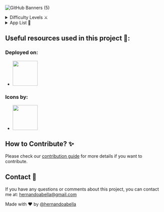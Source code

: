 ![GitHub Banners (5)](https://github.com/user-attachments/assets/46f5c450-43ef-4cd7-94b7-58275922050f)

<details>
<summary>Difficulty Levels ⚔️</summary>
- **Rookie 👶:** Just starting.
- **Novice 🧒:** Gaining confidence with simple projects.
- **Pro 👨🏼‍🎓:** Building real-world apps.
- **Master 👩🏻‍💼:** Leading projects.
- **Ninja 🥷:** Tech innovator
</details>

<details>
<summary>App List 📱</summary>

### 👶 Rookie
| Name | Description | Demo | 
| ---- | ---- | ---- |
| Number Generator | ... | [Live](#) |
| Color Generator | ... | [Live](#) |

### 🧒 Novice
| Name | Description | Demo |
| ---- | ---- | ---- |
| Theme Switcher | ... | [Live](#) |

### 👨🏼‍🎓 Pro
| Name | Description | Demo |
| ---- | ---- | ---- |
| x    | ... | [Live](#) |

### 👩🏻‍💼 Master
| Name | Description | Demo |
| ---- | ---- | ---- |
| x    | ... | [Live](#) |

### 🥷 Ninja
| Name | Description | Demo |
| ---- | ---- | ---- |
| Tetris | ... | [Live](...) |
</details>

## Useful resources used in this project 👑:

### Deployed on:
- <a href="https://vercel.com/"><span><img src="https://github.com/user-attachments/assets/faf8d498-2416-4ef5-b830-ee3ca86f8d1a" width="80px"></span></a>

### Icons by:
- <a href="https://www.svgrepo.com/"><span><img src="https://github.com/user-attachments/assets/98e57cb7-7d6b-40bf-a777-42e4f443816b" width="80px"></span></a>

## How to Contribute? ✨
Please check our [contribution guide](./CONTRIBUTING.md) for more details if you want to contribute.

## Contact 📩
If you have any questions or comments about this project, you can contact me at: hernandoabella@gmail.com

Made with ❤️ by [@hernandoabella](https://github.com/hernandoabella)

